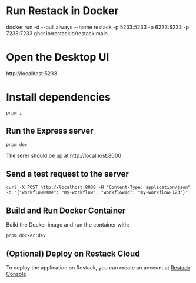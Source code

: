 # Run Restack in Docker
docker run -d --pull always --name restack -p 5233:5233 -p 6233:6233 -p 7233:7233 ghcr.io/restackio/restack:main

# Open the Desktop UI
http://localhost:5233

# Install dependencies

```
pnpm i
```

## Run the Express server

```
pnpm dev
```

The serer should be up at http://localhost:8000

## Send a test request to the server

```
curl -X POST http://localhost:8000 -H "Content-Type: application/json" -d '{"workflowName": "my-workflow", "workflowId": "my-workflow-123"}'
```

## Build and Run Docker Container

Build the Docker image and run the container with:

```
pnpm docker:dev
```

## (Optional) Deploy on Restack Cloud

To deploy the application on Restack, you can create an account at [Restack Console](https://console.restack.io)
